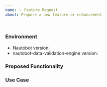 ```yaml
---
name: ✨ Feature Request
about: Propose a new feature or enhancement

---
```


### Environment
* Nautobot version:  <!-- Example: 1.4.0 -->
* nautobot-data-validation-engine version:  <!-- Example: 2.0.0 -->

<!--
    Describe in detail the new functionality you are proposing.
-->
### Proposed Functionality

<!--
    Convey an example use case for your proposed feature. Write from the
    perspective of a user who would benefit from the proposed
    functionality and describe how.
--->
### Use Case

